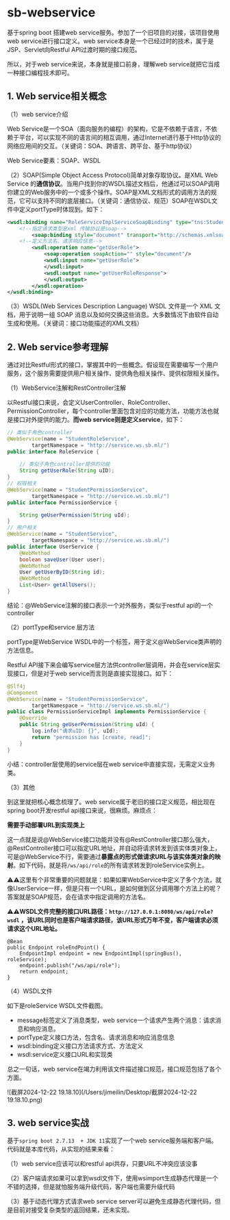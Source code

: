 # sb-webservice

基于spring boot 搭建web service服务。参加了一个旧项目的对接，该项目使用web service进行接口定义。web service本身是一个已经过时的技术，属于是JSP、Servlet向Restful API过渡时期的接口规范。

所以，对于web service来说，本身就是接口前身，理解web service就把它当成一种接口编程技术即可。



## 1. Web service相关概念

（1）web service介绍

Web Service是一个SOA（面向服务的编程）的架构，它是不依赖于语言，不依赖于平台，可以实现不同的语言间的相互调用，通过Internet进行基于Http协议的网络应用间的交互。（关键词：SOA、跨语言、跨平台、基于http协议）

Web Service要素：SOAP、WSDL

（2）SOAP(Simple Object Access Protocol)简单对象存取协议。是XML Web Service 的**通信协议**。当用户找到你的WSDL描述文档后，他通过可以SOAP调用你建立的Web服务中的一个或多个操作。SOAP是XML文档形式的调用方法的规范，它可以支持不同的底层接口。（关键词：通信协议、规范）SOAP在WSDL文件中定义portType时体现到。如下：

```xml
<wsdl:binding name="RoleServiceImplServiceSoapBinding" type="tns:StudentRoleService">
  	<!--指定请求类型是xml 传输协议是soap-->
		<soap:binding style="document" transport="http://schemas.xmlsoap.org/soap/http"/>
  	<!--定义方法名、请求响应信息-->
		<wsdl:operation name="getUserRole">
			<soap:operation soapAction="" style="document"/>
			<wsdl:input name="getUserRole">
			</wsdl:input>
			<wsdl:output name="getUserRoleResponse">
			</wsdl:output>
		</wsdl:operation>
</wsdl:binding>
```



（3）WSDL(Web Services Description Language) WSDL 文件是一个 XML 文档，用于说明一组 SOAP 消息以及如何交换这些消息。大多数情况下由软件自动生成和使用。（关键词：接口功能描述的XML文档）

## 2. Web service参考理解

通过对比Restful形式的接口，掌握其中的一些概念。假设现在需要编写一个用户服务，这个服务需要提供用户相关操作、提供角色相关操作、提供权限相关操作。

（1）WebService注解和RestController注解

以Restful接口来说，会定义UserController、RoleController、PermissionController，每个controller里面包含对应的功能方法，功能方法也就是接口对外提供的能力。**而web service则是定义service**，如下：

```java
// 类似于角色controller
@WebService(name = "StudentRoleService",
        targetNamespace = "http://service.ws.sb.ml/")
public interface RoleService {
  
  	// 类似于角色controller提供的功能
    String getUserRole(String uID);
}
// 权限相关
@WebService(name = "StudentPermissionService",
        targetNamespace = "http://service.ws.sb.ml/")
public interface PermissionService {

    String geUserPermission(String uId);
}
// 用户相关
@WebService(name = "StudentService",
        targetNamespace = "http://service.ws.sb.ml/")
public interface UserService {
    @WebMethod
    boolean saveUser(User user);
    @WebMethod
    User getUserByID(String id);
    @WebMethod
    List<User> getAllUsers();
}
```

结论：@WebService注解的接口表示一个对外服务，类似于restful api的一个controller



（2）portType和service 层方法

portType是WebService WSDL中的一个标签，用于定义@WebService类声明的方法信息。

Restful API接下来会编写service层方法供controller层调用，并会在service层实现接口，但是对于web service而言则是直接实现接口。如下：

```java
@Slf4j
@Component
@WebService(name = "StudentPermissionService",
        targetNamespace = "http://service.ws.sb.ml/")
public class PermissionServiceImpl implements PermissionService {
    @Override
    public String geUserPermission(String uId) {
        log.info("请求uID: {}", uId);
        return "permission has [create, read]";
    }
}
```

小结：controller层使用的service层在web service中直接实现，无需定义业务类。

（3）其他

到这里就把核心概念梳理了。web service属于老旧的接口定义规范，相比现在spring boot开发restful api接口来说，很麻烦。麻烦点：

**需要手动部署URL到实现类上**

这一点就是说@WebService接口功能并没有@RestController接口那么强大，@RestController接口可以指定URL地址，并自动将请求转发到该实体类对象上，可是@WebService不行，需要通过**暴露点的形式做请求URL与该实体类对象的映射**。如下代码，就是将`/ws/api/role`的所有请求转发到roleService实例上。

⚠️⚠️这里有个非常重要的问题就是：如果如果WebService中定义了多个方法，就像UserService一样，但是只有一个URL，是如何做到区分调用哪个方法上的呢？答案就是SOAP规范，会在请求中指定调用的方法名。

⚠️⚠️**WSDL文件完整的接口URL路径：`http://127.0.0.1:8080/ws/api/role?wsdl` ，该URL同时也是客户端请求路径，该URL形式万年不变，客户端请求必须请求这个URL地址。**

```
@Bean
public Endpoint roleEndPoint() {
	EndpointImpl endpoint = new EndpointImpl(springBus(), roleService);
	endpoint.publish("/ws/api/role");
	return endpoint;
}
```



（4）WSDL文件

如下是roleService WSDL文件截图。

- message标签定义了消息类型，web service一个请求产生两个消息：请求消息和响应消息。
- portType定义接口方法，包含名、请求消息和响应消息信息
- wsdl:binding定义接口方法请求方式、方法定义
- wsdl:service定义接口URL和实现类

总之一句话，web service在竭力利用该文件描述接口规范，接口规范包括了各个方面。

![截屏2024-12-22 19.18.10](/Users/jimeilin/Desktop/截屏2024-12-22 19.18.10.png)



## 3. web service实战

基于`spring boot 2.7.13  + JDK 11`实现了一个web service服务端和客户端。代码就是本库代码，从实现的结果来看：

（1）web service应该可以和restful api共存，只要URL不冲突应该没事

（2）客户端请求如果可以拿到wsdl文件下，使用wsimport生成静态代理是一个不错的选择，但是就怕服务端升级代码，客户端也需要升级代码

（3）基于动态代理方式请求web service server可以避免生成静态代理代码，但是目前对接受复杂类型的返回结果，还未实现。

